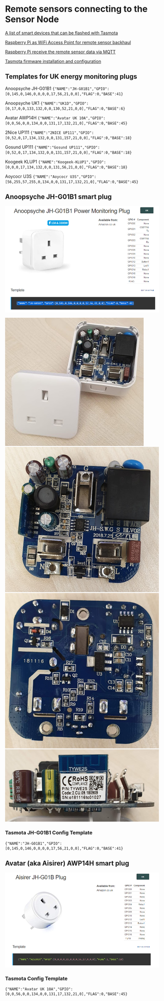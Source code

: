 # Remote sensors connecting to the Sensor Node

[A list of smart devices that can be flashed with Tasmota](https://blakadder.github.io/templates)

[Raspberry Pi as WiFi Access Point for remote sensor backhaul](pi_ap/README.md)

[Raspberry Pi receive the remote sensor data via MQTT](pi_mqtt/README.md)

[Tasmota firmware installation and configuration](tasmota/README.md)

## Templates for UK energy monitoring plugs

Anoopsyche JH-G01B1 `{"NAME":"JH-G01B1","GPIO":[0,145,0,146,0,0,0,0,17,56,21,0,0],"FLAG":0,"BASE":41}`

Anoopsyche UK1 `{"NAME":"UK1D","GPIO":[0,17,0,0,133,132,0,0,130,52,21,0,0],"FLAG":0,"BASE":6}`

Avatar AWP14H `{"NAME":"Avatar UK 10A","GPIO":[0,0,56,0,0,134,0,0,131,17,132,21,0],"FLAG":0,"BASE":45}`

2Nice UP111 `{"NAME":"2NICE UP111","GPIO":[0,52,0,17,134,132,0,0,131,157,21,0,0],"FLAG":0,"BASE":18}`

Gosund UP111 `{"NAME":"Gosund UP111","GPIO":[0,52,0,17,134,132,0,0,131,157,21,0,0],"FLAG":0,"BASE":18}`

Koogeek KLUP1 `{"NAME":"Koogeek-KLUP1","GPIO":[0,0,0,17,134,132,0,0,131,56,21,0,0],"FLAG":0,"BASE":18}`

Aoycocr U3S `{"NAME":"Aoycocr U3S","GPIO":[56,255,57,255,0,134,0,0,131,17,132,21,0],"FLAG":0,"BASE":45}`

## Anoopsyche JH-G01B1 smart plug

![Anoopsyche smart plug](Anoopsyche_JH-G01B1/JH-G01B1.png)

![open](Anoopsyche_JH-G01B1/open.jpg)
![top](Anoopsyche_JH-G01B1/circuit_top.jpg)
![bottom](Anoopsyche_JH-G01B1/circuit_bottom.jpg)
![side](Anoopsyche_JH-G01B1/circuit_side.jpg)

### Tasmota JH-G01B1 Config Template
```
{"NAME":"JH-G01B1","GPIO":[0,145,0,146,0,0,0,0,17,56,21,0,0],"FLAG":0,"BASE":41}
```

## Avatar (aka Aisirer) AWP14H smart plug

![Avatar AWP14H smart plug](Avatar_AWP14H/AWP14H.png)

### Tasmota Config Template
```
{"NAME":"Avatar UK 10A","GPIO":[0,0,56,0,0,134,0,0,131,17,132,21,0],"FLAG":0,"BASE":45}
```
